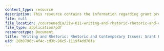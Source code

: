 ```yaml
---
content_type: resource
description: This resource contains the information regarding grant proposal outline.
file: null
file_location: /coursemedia/21w-011-writing-and-rhetoric-rhetoric-and-contemporary-issues-fall-2015/20b0796c4f4ccd3b96c51119f4dd76fa_MIT21W_011F15_proposal.pdf
file_type: application/pdf
resourcetype: Document
title: 'Writing and Rhetoric: Rhetoric and Contemporary Issues: Grant Proposal Outline'
uid: 20b0796c-4f4c-cd3b-96c5-1119f4dd76fa
---
```

